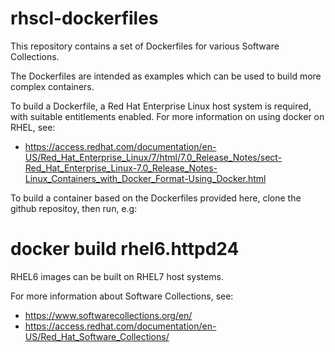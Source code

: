 rhscl-dockerfiles
=================

This repository contains a set of Dockerfiles for various Software
Collections.

The Dockerfiles are intended as examples which can be used to build
more complex containers.

To build a Dockerfile, a Red Hat Enterprise Linux host system is
required, with suitable entitlements enabled.  For more information on
using docker on RHEL, see:

- https://access.redhat.com/documentation/en-US/Red_Hat_Enterprise_Linux/7/html/7.0_Release_Notes/sect-Red_Hat_Enterprise_Linux-7.0_Release_Notes-Linux_Containers_with_Docker_Format-Using_Docker.html

To build a container based on the Dockerfiles provided here, clone the
github repositoy, then run, e.g:

  # docker build rhel6.httpd24

RHEL6 images can be built on RHEL7 host systems.

For more information about Software Collections, see:

- https://www.softwarecollections.org/en/
- https://access.redhat.com/documentation/en-US/Red_Hat_Software_Collections/
